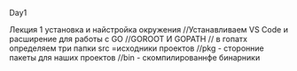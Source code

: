 Day1

Лекция 1 установка и найстройка окружения 
//Устанавливаем VS Code и расширение для работы с GO
//GOROOT И GOPATH
// в гопатх определяем три папки src =исходники проектов 
//pkg - сторонние пакеты для наших проектов
//bin - скомпилированнфе бинарники


